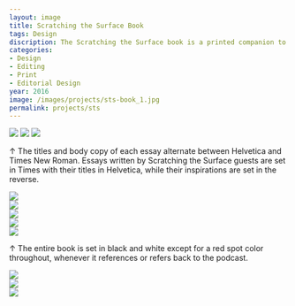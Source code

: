 ```yaml
---
layout: image
title: Scratching the Surface Book
tags: Design
discription: The Scratching the Surface book is a printed companion to my podcast of the same name. This book commenorates the first season of interviews by including an essay penned by each of my guests as well as an essay written by a critic who has inspired or influenced them. The entire book is set in Helvetica and Times New Roman, at once reinforcing and subverting a default aesthetic.
categories:
- Design
- Editing
- Print
- Editorial Design
year: 2016
image: /images/projects/sts-book_1.jpg
permalink: projects/sts
---
```


<img src="/images/projects/sts-book_2.jpg">
<img src="/images/projects/sts-book_4.jpg">
<img src="/images/projects/sts-book_5.jpg">
<div class="images-right"><p>&uarr; The titles and body copy of each essay alternate between Helvetica and Times New Roman. Essays written by Scratching the Surface guests are set in Times with their titles in Helvetica, while their inspirations are set in the reverse.</p></div>
<section class="clear"></section>

<div class="images-left"><img src="/images/projects/sts-book_6.jpg"></div>
<div class="images-right"><img src="/images/projects/sts-book_7.jpg"></div>

<img src="/images/projects/sts-book_8.jpg">

<div class="images-left"><img src="/images/projects/sts-book_9.jpg"></div>
<div class="images-right"><img src="/images/projects/sts-book_10.jpg"></div>
<div class="images-right"><p>&uarr; The entire book is set in black and white except for a red spot color throughout, whenever it references or refers back to the podcast.</p></div>
<section class="clear"></section>

<img src="/images/projects/sts-book_11.jpg">

<div class="images-left"><img src="/images/projects/sts-book_1.jpg"></div>
<div class="images-right"><img src="/images/projects/sts-book_3.jpg"></div>

